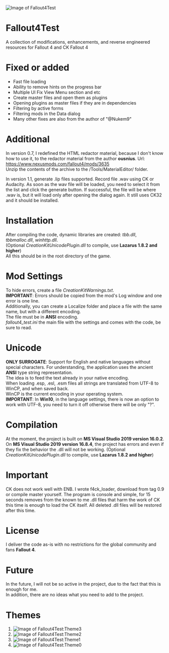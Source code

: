 ![Image of Fallout4Test](https://staticdelivery.nexusmods.com/mods/1151/images/headers/51165_1624891066.jpg)

# Fallout4Test
A collection of modifications, enhancements, and reverse engineered resources for Fallout 4 and CK Fallout 4

# Fixed or added
* Fast file loading
* Ability to remove hints on the progress bar
* Multiple UI Fix View Menu section and etc
* Create master files and open them as plugins
* Opening plugins as master files if they are in dependencies
* Filtering by active forms
* Filtering mods in the Data dialog
* Many other fixes are also from the author of "@Nukem9"

# Additional
In version 0.7, I redefined the HTML redactor material, because I don't know how to use it, to the redactor material from the author **ousnius**.
Url: https://www.nexusmods.com/fallout4/mods/3635  
Unzip the contents of the archive to the <root game>/Tools/MaterialEditor/ folder.

In version 1.1, generate .lip files supported. Record file .wav using CK or Audacity.
As soon as the wav file will be loaded, you need to select it from the list and click the generate button. 
If successful, the file will be where .wav is, but it will load only after opening the dialog again.
It still uses CK32 and it should be installed.

# Installation
After compiling the code, dynamic libraries are created: *tbb.dll*, *tbbmalloc.dll*, *winhttp.dll*.  
(Optional *CreationKitUnicodePlugin.dll* to compile, use **Lazarus 1.8.2 and higher**)  
All this should be in the root directory of the game.

# Mod Settings
To hide errors, create a file *CreationKitWarnings.txt*.  
**IMPORTANT**: Errors should be copied from the mod's Log window and one error is one line.  
Additionally, you can create a Localize folder and place a file with the same name, but with a different encoding.  
The file must be in **ANSI** encoding.  
*fallout4_test.ini* the main file with the settings and comes with the code, be sure to read.

# Unicode
**ONLY SURROGATE**: Support for English and native languages without special characters.
For understanding, the application uses the ancient **ANSI** type string representation.  
The idea is to feed the text already in your native encoding.  
When loading .esp, .esl, .esm files all strings are translated from UTF-8 to WinCP, and when saved back.  
WinCP is the current encoding in your operating system.  
**IMPORTANT**: In **Win10**, in the language settings, there is now an option to work with UTF-8, you need to turn it off otherwise there will be only "?".

# Compilation
At the moment, the project is built on **MS Visual Studio 2019 version 16.0.2**.  
On **MS Visual Studio 2019 version 16.8.4**, the project has errors and even if they fix the behavior the .dll will not be working.
(Optional *CreationKitUnicodePlugin.dll* to compile, use **Lazarus 1.8.2 and higher**)  

# Important 
CK does not work well with ENB.
I wrote f4ck_loader, download from tag 0.9 or compile master yourself. 
The program is console and simple, for 15 seconds removes from the known to me .dll files that harm the work of CK this time is enough to load the CK itself.
All deleted .dll files will be restored after this time.

# License
I deliver the code as-is with no restrictions for the global community and fans **Fallout 4**.

# Future
In the future, I will not be so active in the project, due to the fact that this is enough for me.  
In addition, there are no ideas what you need to add to the project.

# Themes
1. ![Image of Fallout4Test:Theme3](https://staticdelivery.nexusmods.com/mods/1151/images/51165/51165-1620695225-231609444.png)
1. ![Image of Fallout4Test:Theme2](https://staticdelivery.nexusmods.com/mods/1151/images/51165/51165-1620695229-1041447606.png)
1. ![Image of Fallout4Test:Theme1](https://staticdelivery.nexusmods.com/mods/1151/images/51165/51165-1620695240-1122105286.png)
1. ![Image of Fallout4Test:Theme0](https://staticdelivery.nexusmods.com/mods/1151/images/51165/51165-1620695246-844758444.png)